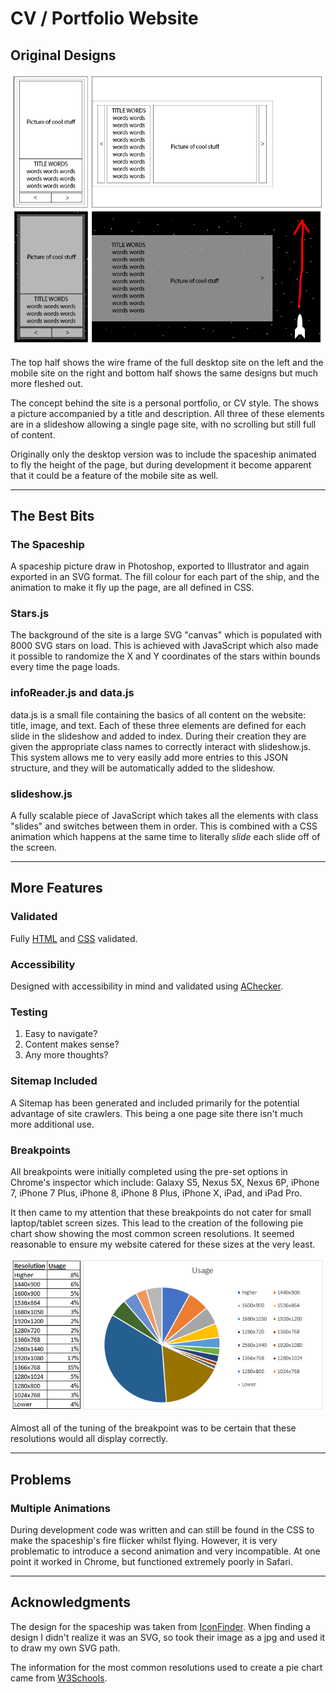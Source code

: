 # CV / Portfolio Website

## Original Designs

![NASA approved designs yo](/mdimages/designs.png "NASA approved designs yo")

The top half shows the wire frame of the full desktop site on the left and the mobile site on the right and bottom half shows the same designs but much more fleshed out.

The concept behind the site is a personal portfolio, or CV style. The shows a picture accompanied by a title and description. All three of these elements are in a slideshow allowing a single page site, with no scrolling but still full of content.

Originally only the desktop version was to include the spaceship animated to fly the height of the page, but during development it become apparent that it could be a feature of the mobile site as well.
***
## The Best Bits
### The Spaceship

A spaceship picture draw in Photoshop, exported to Illustrator and again exported in an SVG format. The fill colour for each part of the ship, and the animation to make it fly up the page, are all defined in CSS.

### Stars.js

The background of the site is a large SVG "canvas" which is populated with 8000 SVG stars on load. This is achieved with JavaScript which also made it possible to randomize the X and Y coordinates of the stars within bounds every time the page loads.

### infoReader.js and data.js

data.js is a small file containing the basics of all content on the website: title, image, and text. Each of these three elements are defined for each slide in the slideshow and added to index. During their creation they are given the appropriate class names to correctly interact with slideshow.js. This system allows me to very easily add more entries to this JSON structure, and they will be automatically added to the slideshow.

### slideshow.js

A fully scalable piece of JavaScript which takes all the elements with class "slides" and switches between them in order. This is combined with a CSS animation which happens at the same time to literally *slide* each slide off of the screen.  
***
## More Features
### Validated
Fully [HTML](https://validator.w3.org/) and [CSS](https://jigsaw.w3.org/css-validator/) validated.

### Accessibility
Designed with accessibility in mind and validated using [AChecker](https://achecker.ca/checker/index.php).

### Testing

1. Easy to navigate?
2. Content makes sense?
3. Any more thoughts?


### Sitemap Included

A Sitemap has been generated and included primarily for the potential advantage of site crawlers. This being a one page site there isn't much more additional use.

### Breakpoints

All breakpoints were initially completed using the pre-set options in Chrome's inspector which include: Galaxy S5, Nexus 5X, Nexus 6P, iPhone 7, iPhone 7 Plus, iPhone 8, iPhone 8 Plus, iPhone X, iPad, and iPad Pro.

It then came to my attention that these breakpoints do not cater for small laptop/tablet screen sizes. This lead to the creation of the following pie chart show showing the most common screen resolutions. It seemed reasonable to ensure my website catered for these sizes at the very least.

![Most common resolutions pie chart](/mdimages/resolutions.png "Most common resolutions pie chart")

Almost all of the tuning of the breakpoint was to be certain that these resolutions would all display correctly.

***

## Problems
### Multiple Animations

During development code was written and can still be found in the CSS to make the spaceship's fire flicker whilst flying. However, it is very problematic to introduce a second animation and very incompatible. At one point it worked in Chrome, but functioned extremely poorly in Safari.

***
## Acknowledgments

The design for the spaceship was taken from [IconFinder](https://www.iconfinder.com/icons/416398/aliens_exploration_fuel_nasa_rocket_space_spaceship_icon). When finding a design I didn't realize it was an SVG, so took their image as a jpg and used it to draw my own SVG path.

The information for the most common resolutions used to create a pie chart came from  [W3Schools](https://www.w3schools.com/browsers/browsers_display.asp).
